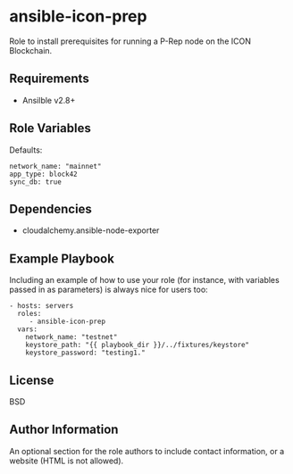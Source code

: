 ansible-icon-prep
=========

Role to install prerequisites for running a P-Rep node on the ICON Blockchain.

Requirements
------------

-  Ansilble v2.8+

Role Variables
--------------

Defaults:
```
network_name: "mainnet"
app_type: block42
sync_db: true
```

Dependencies
------------

-  cloudalchemy.ansible-node-exporter

Example Playbook
----------------

Including an example of how to use your role (for instance, with variables
passed in as parameters) is always nice for users too:

```
- hosts: servers
  roles:
     - ansible-icon-prep
  vars:
    network_name: "testnet"
    keystore_path: "{{ playbook_dir }}/../fixtures/keystore"
    keystore_password: "testing1."
```

License
-------

BSD

Author Information
------------------

An optional section for the role authors to include contact information, or a
website (HTML is not allowed).
